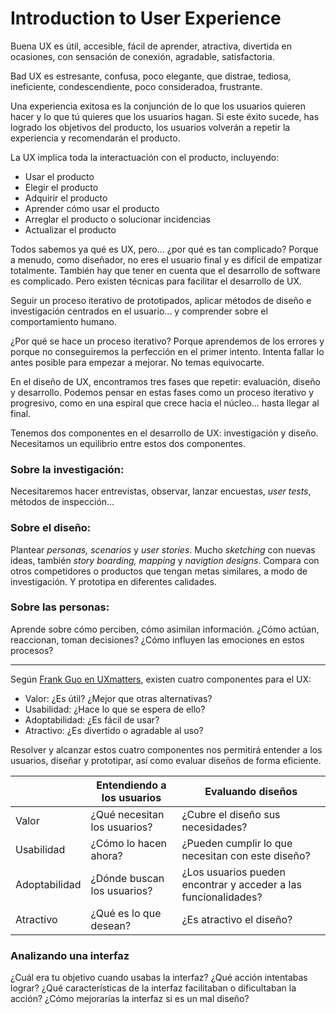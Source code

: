 # Introduction to User Experience

Buena UX es útil, accesible, fácil de aprender, atractiva, divertida en ocasiones, con sensación de conexión, agradable, satisfactoria.

Bad UX es estresante, confusa, poco elegante, que distrae, tediosa, ineficiente, condescendiente, poco consideradoa, frustrante.

Una experiencia exitosa es la conjunción de lo que los usuarios quieren hacer y lo que tú quieres que los usuarios hagan. Si este éxito sucede, has logrado los objetivos del producto, los usuarios volverán a repetir la experiencia y recomendarán el producto.

La UX implica toda la interactuación con el producto, incluyendo:

* Usar el producto
* Elegir el producto
* Adquirir el producto
* Aprender cómo usar el producto
* Arreglar el producto o solucionar incidencias
* Actualizar el producto

Todos sabemos ya qué es UX, pero... ¿por qué es tan complicado? Porque a menudo, como diseñador, no eres el usuario final y es difícil de empatizar totalmente. También hay que tener en cuenta que el desarrollo de software es complicado. Pero existen técnicas para facilitar el desarrollo de UX.

Seguir un proceso iterativo de prototipados, aplicar métodos de diseño e investigación centrados en el usuario... y comprender sobre el comportamiento humano.

¿Por qué se hace un proceso iterativo? Porque aprendemos de los errores y porque no conseguiremos la perfección en el primer intento. Intenta fallar lo antes posible para empezar a mejorar. No temas equivocarte.

En el diseño de UX, encontramos tres fases que repetir: evaluación, diseño y desarrollo. Podemos pensar en estas fases como un proceso iterativo y progresivo, como en una espiral que crece hacia el núcleo... hasta llegar al final.

Tenemos dos componentes en el desarrollo de UX: investigación y diseño. Necesitamos un equilibrio entre estos dos componentes.

### Sobre la investigación:

Necesitaremos hacer entrevistas, observar, lanzar encuestas, _user tests_, métodos de inspección...

### Sobre el diseño:

Plantear _personas, scenarios_ y _user stories_. Mucho _sketching_ con nuevas ideas, también _story boarding, mapping_ y _navigtion designs_. Compara con otros competidores o productos que tengan metas similares, a modo de investigación. Y prototipa en diferentes calidades.

### Sobre las personas:

Aprende sobre cómo perciben, cómo asimilan información. ¿Cómo actúan, reaccionan, toman decisiones? ¿Cómo influyen las emociones en estos procesos?

---

Según [Frank Guo en UXmatters](http://www.uxmatters.com/authors/archives/2009/10/frank_guo.php), existen cuatro componentes para el UX:

* Valor: ¿Es útil? ¿Mejor que otras alternativas?
* Usabilidad: ¿Hace lo que se espera de ello?
* Adoptabilidad: ¿Es fácil de usar?
* Atractivo: ¿Es divertido o agradable al uso?

Resolver y alcanzar estos cuatro componentes nos permitirá entender a los usuarios, diseñar y prototipar, así como evaluar diseños de forma eficiente.

|    | Entendiendo a los usuarios | Evaluando diseños |
| ------------- |-------------| -----|
|  Valor | ¿Qué necesitan los usuarios? | ¿Cubre el diseño sus necesidades? |
| Usabilidad | ¿Cómo lo hacen ahora? | ¿Pueden cumplir lo que necesitan con este diseño?   |
| Adoptabilidad | ¿Dónde buscan los usuarios? | ¿Los usuarios pueden encontrar y acceder a las funcionalidades?   |
| Atractivo | ¿Qué es lo que desean? | ¿Es atractivo el diseño?  |

### Analizando una interfaz

¿Cuál era tu objetivo cuando usabas la interfaz?
¿Qué acción intentabas lograr?
¿Qué características de la interfaz facilitaban o dificultaban la acción?
¿Cómo mejorarías la interfaz si es un mal diseño?
